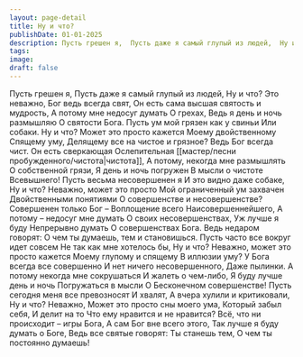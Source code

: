 ```yaml
---
layout: page-detail
title: Ну и что?
publishDate: 01-01-2025
description: Пусть грешен я,  Пусть даже я самый глупый из людей,  Ну и что? Это неважно,  Бог ведь всегда свят,  Он есть сама высшая святость и мудрость...
tags:
image:
draft: false
---
```

Пусть грешен я,  Пусть даже я самый глупый из людей,  Ну и что? Это неважно,  Бог ведь всегда свят,  Он есть сама высшая святость и мудрость,  А потому мне недосуг думать  О грехах,  Ведь я день и ночь размышляю  О святости Бога.  Пусть ум мой грязен как у свиньи  Или собаки. Ну и что?  Может это просто кажется  Моему двойственному  Спящему уму,  Делящему все на чистое и грязное?  Ведь Бог всегда чист.  Он есть сверкающая  Ослепительная [[мастер/песни пробужденного/чистота|чистота]],  А потому, некогда мне размышлять  О собственной грязи,  Я день и ночь погружен  В мысли о чистоте Всевышнего!  Пусть весьма несовершенен я  И это видно даже собаке,  Ну и что?  Неважно, может это просто  Мой ограниченный ум захвачен  Двойственными понятиями О совершенстве и несовершенстве?  Совершенен только Бог –  Воплощение всего  Наисовершеннейшего,  А потому – недосуг мне думать  О своих несовершенствах,  Уж лучше я буду  Непрерывно думать  О совершенствах Бога.  Ведь недаром говорят:  О чем ты думаешь, тем и становишься.  Пусть часто все вокруг идет совсем  Не так как мне хотелось бы,  Ну и что?  Неважно, может это просто кажется  Моему глупому и спящему  В иллюзии уму?  У Бога всегда все совершенно  И нет ничего несовершенного,  Даже пылинки.  А потому некогда мне сокрушаться  И жалеть о чем-либо,  Я буду лучше день и ночь  Погружаться в мысли  О Бесконечном совершенстве!  Пусть сегодня меня все превозносят  И хвалят,  А вчера хулили и критиковали,  Ну и что? Неважно,  Может это просто сны моего ума,  Который забыл себя,  И делит на то  Что ему нравится и не нравится?  Всё, что ни происходит – игры Бога,  А сам Бог вне всего этого,  Так лучше я буду думать о Боге,  Ведь все святые говорят:  Ты станешь тем,  О чем ты постоянно думаешь!